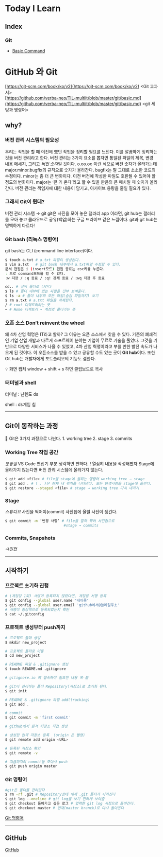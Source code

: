 # Today I Learn

## Index

### Git

- [Basic Command](https://github.com/BangSungjoon/TIL/blob/master/GitWorkspace/basic-command.md)

# GitHub 와 Git

[https://git-scm.com/book/ko/v2](https://git-scm.com/book/ko/v2) <Git 교과서><br>
[https://github.com/verba-neo/TIL-multiit/blob/master/git/basic.md](https://github.com/verba-neo/TIL-multiit/blob/master/git/basic.md) <git 세팅과 명령어>

## why?

### 버전 관리 시스템의 필요성

우리는 작업을 할 때 이전에 했던 작업을 정리할 필요를 느낀다. 
이를 깔끔하게 정리하는 것을 버전 관리라고 한다. 버전 관리는 3가지 요소를 뽑자면 통일된 파일의 제목, 변경 내용 메세지, 그리고 *버전 숫자*일 것이다. 
o.oo.oo 이런 식으로 버전 숫자가 올라가는데 major.minor.bugfix의 규칙으로 숫자가 올라간다.
bugfix는 말 그대로 소소한 코드의 수정이다. 
minor는 좀 더 큰 변화이다. 이전 버전에 작성한 파일도 호환될 수 있어야 할 정도의 변화이다.
major는 ‘큰 거 온다’라고 할 수 있을 만큼의 큰 패치일 때 숫자가 올라간다.
버전 관리는 책임자에 대한 내용이 담기고, 아카이브 용량을 줄일 필요가 있다.

### 그래서 Git이 뭔데?

버전 관리 시스템 → git
git은 사진을 모아 놓은 갤러리 app 이라면, git hub는 갤러리를 모아 놓고 클라우드로 공유(백업)하는 구글 드라이브 같은 느낌이다. 
git과 git hub는 명백하게 다르다!

### Git bash (리눅스 명령어)

git bash는 CLI (command line interface)이다.

```bash
$ touch a.txt # a.txt 파일이 생성된다.
$ vim a.txt   # git bash 내부에서 a.txt파일 수정할 수 있다.
문서 편집은 i (insert모드) 편집 종료는 esc키를 누른다. 
: 으로 command모드를 킬 수 있다.
:w 저장 / :q 종료 / :q! 강제 종료 / :wq 저장 후 종료
```

```bash
cd.. # 상위 폴더로 나간다
$ ls # 폴더 내부에 있는 파일을 전부 보여준다.
$ ls -a # 폴더 내부의 모든 파일(숨김 파일까지) 보기
$ rm a.txt # a.txt 파일을 삭제한다.
/ # root 디렉토리라는 뜻
~ # Home 디렉토리 → 계정명 폴더라는 뜻
```

### 오픈 소스 Don’t reinvent the wheel

왜 4차 산업 혁명은 IT라고 할까?
그 이유는 오픈 소스에서 찾을 수 있다. 기존의 폐쇄적인 기업 산업 개발과 다르게 소프트웨어 분야는 기업이 무료로 기술을 풀었다. 그것을 기반으로 다양한 서비스가 나올 수 있었고, 4차 산업 혁명이라고 부를 만한 발전 속도가 나오게 된 것이다. 이 오픈소스를 받을 수 있고 공유할 수도 있는 곳이 **Git hub**이다.
또한 Git hub는 개발자에게 포트폴리오의 기능도 겸한다.

<aside>
💡 화면 캡처
window + shift + s 하면 클립보드로 복사

</aside>

### 터미널과 shell

터미널 : 닌텐도 ds

shell : ds게임 칩

---

## Git이 동작하는 과정

<aside>
📎 Git은 3가지 과정으로 나뉜다.
1. working tree
2. stage
3. commits

</aside>

### Working Tree 작업 공간

*분장실*
VS Code 편집기 부분 생각하면 편하다..!
열심히 내용을 작성해봤자 Stage에 올라가지 않는다면 버전 관리 시스템에 올라가지 않는다.

```bash
$ git add <file> # file을 stage에 올리는 명령어 working tree → stage
$ git add . # ( . )은 현재 내 위치를 나타낸다. 모든 변경사항을 stage에 올린다.
$ git restore --staged <file> # stage → working tree 다시 내리기
```

### Stage

*스튜디오*
사진을 찍어야(commit) 사진첩에 올릴 사진이 생긴다.

```bash
$ git commit -m ‘변경 사항’ # file을 찰칵 찍어 사진첩으로 
						   #stage → commits
```

### Commits, Snapshots

*사진첩*

---

## 시작하기

### 프로젝트 초기화 진행

```bash
# (계정당 1회) 서명이 등록되지 않았다면, 계정용 서명 등록
$ git config --global user.name '내이름'
$ git config --global user.email 'github에서@쓸메일주소'
# 서명이 정상적으로 등록되었는지 확인
$ cat ~/.gitconfig
```

### **프로젝트 생성부터 push까지**

```bash
# 프로젝트 폴더 생성
$ mkdir new_project

# 프로젝트 폴더로 이동
$ cd new_project

# README 파일 & .gitignore 생성
$ touch README.md .gitignore

# gitignore.io 에 접속하여 필요한 내용 복-붙

# git이 관리하는 폴더 Repository(저장소)로 초기화 된다.
$ git init

# README & .gitignore 파일 add(tracking)
$ git add .

# commit
$ git commit -m 'first commit'

# github에서 원격 저장소 직접 생성

# 생성한 원격 저장소 등록  (origin 은 별명)
$ git remote add origin <URL>

# 등록된 저장소 확인
$ git remote -v

# 지금까지의 commit들 모아서 push
$ git push origin master
```

### Git 명령어

```bash
#git은 폴더를 관리한다
$ rm -rf .git # Repository상태 해제 .git 폴더가 사라진다
$ git log --oneline # git log를 보기 편하게 보여줌
$ git checkout 돌아가고 싶은 로그 # 입력한 git log 시점으로 돌아간다.
$ git checkout master # 현재(master branch)로 다시 돌아온다
```

[Git 명령어](https://www.notion.so/Git-8749235c86174063bc9b65c72a5ab3c9?pvs=21)

---

## GitHub

[GitHub](https://www.notion.so/GitHub-0886d4fb406740f1af221cf398305b54?pvs=21)